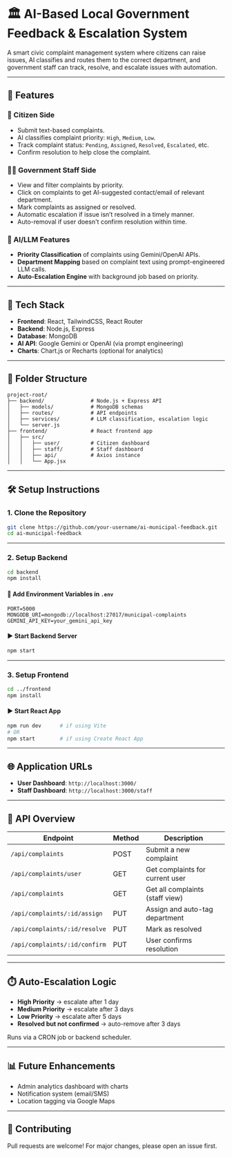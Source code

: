 # 🏛️ AI-Based Local Government Feedback & Escalation System

A smart civic complaint management system where citizens can raise issues, AI classifies and routes them to the correct department, and government staff can track, resolve, and escalate issues with automation.

---

## 🚀 Features

### 👤 Citizen Side
- Submit text-based complaints.
- AI classifies complaint priority: `High`, `Medium`, `Low`.
- Track complaint status: `Pending`, `Assigned`, `Resolved`, `Escalated`, etc.
- Confirm resolution to help close the complaint.

### 🧑‍💼 Government Staff Side
- View and filter complaints by priority.
- Click on complaints to get AI-suggested contact/email of relevant department.
- Mark complaints as assigned or resolved.
- Automatic escalation if issue isn’t resolved in a timely manner.
- Auto-removal if user doesn't confirm resolution within time.

### 🧠 AI/LLM Features
- **Priority Classification** of complaints using Gemini/OpenAI APIs.
- **Department Mapping** based on complaint text using prompt-engineered LLM calls.
- **Auto-Escalation Engine** with background job based on priority.

---

## 🧱 Tech Stack

- **Frontend**: React, TailwindCSS, React Router
- **Backend**: Node.js, Express
- **Database**: MongoDB
- **AI API**: Google Gemini or OpenAI (via prompt engineering)
- **Charts**: Chart.js or Recharts (optional for analytics)

---

## 📂 Folder Structure

```
project-root/
├── backend/               # Node.js + Express API
│   ├── models/            # MongoDB schemas
│   ├── routes/            # API endpoints
│   ├── services/          # LLM classification, escalation logic
│   └── server.js
├── frontend/              # React frontend app
│   ├── src/
│   │   ├── user/          # Citizen dashboard
│   │   ├── staff/         # Staff dashboard
│   │   ├── api/           # Axios instance
│   │   └── App.jsx
```

---

## 🛠️ Setup Instructions

### 1. Clone the Repository

```bash
git clone https://github.com/your-username/ai-municipal-feedback.git
cd ai-municipal-feedback
```

---

### 2. Setup Backend

```bash
cd backend
npm install
```

#### 🔑 Add Environment Variables in `.env`

```env
PORT=5000
MONGODB_URI=mongodb://localhost:27017/municipal-complaints
GEMINI_API_KEY=your_gemini_api_key
```

#### ▶️ Start Backend Server

```bash
npm start
```

---

### 3. Setup Frontend

```bash
cd ../frontend
npm install
```

#### ▶️ Start React App

```bash
npm run dev      # if using Vite
# OR
npm start        # if using Create React App
```

---

## 🌐 Application URLs

- **User Dashboard**: `http://localhost:3000/`
- **Staff Dashboard**: `http://localhost:3000/staff`

---

## 🧪 API Overview

| Endpoint                        | Method | Description                          |
|---------------------------------|--------|--------------------------------------|
| `/api/complaints`              | POST   | Submit a new complaint               |
| `/api/complaints/user`         | GET    | Get complaints for current user      |
| `/api/complaints`              | GET    | Get all complaints (staff view)      |
| `/api/complaints/:id/assign`   | PUT    | Assign and auto-tag department       |
| `/api/complaints/:id/resolve`  | PUT    | Mark as resolved                     |
| `/api/complaints/:id/confirm`  | PUT    | User confirms resolution             |

---

## ⏱️ Auto-Escalation Logic

- **High Priority** → escalate after 1 day
- **Medium Priority** → escalate after 3 days
- **Low Priority** → escalate after 5 days
- **Resolved but not confirmed** → auto-remove after 3 days

Runs via a CRON job or backend scheduler.

---

## 📊 Future Enhancements

- Admin analytics dashboard with charts
- Notification system (email/SMS)
- Location tagging via Google Maps

---

## 🤝 Contributing

Pull requests are welcome! For major changes, please open an issue first.

